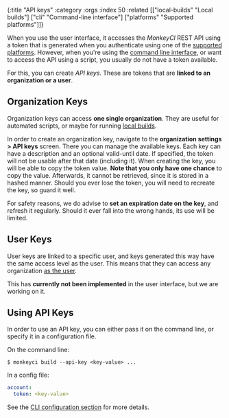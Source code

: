 {:title "API keys"
 :category :orgs
 :index 50
 :related [["local-builds" "Local builds"]
           ["cli" "Command-line interface"]
	   ["platforms" "Supported platforms"]]}

When you use the user interface, it accesses the *MonkeyCI* REST API using a
token that is generated when you authenticate using one of the [supported
platforms](platforms).  However, when you're using the [command line interface](cli),
or want to access the API using a script, you usually do not have a token available.

For this, you can create *API keys*.  These are tokens that are **linked to an
organization or a user**.

## Organization Keys

Organization keys can access **one single organization**.  They are useful for
automated scripts, or maybe for running [local builds](local-builds).

In order to create an organization key, navigate to the **organization settings
&gt; API keys** screen.  There you can manage the available keys.  Each key can
have a description and an optional valid-until date.  If specified, the token will
not be usable after that date (including it).  When creating the key, you will
be able to copy the token value.  **Note that you only have one chance** to copy
the value.  Afterwards, it cannot be retrieved, since it is stored in a hashed
manner.  Should you ever lose the token, you will need to recreate the key, so
guard it well.

For safety reasons, we do advise to **set an expiration date on the key**, and
refresh it regularly.  Should it ever fall into the wrong hands, its use will be
limited.

## User Keys

User keys are linked to a specific user, and keys generated this way have the
same access level as the user.  This means that they can access any organization
[as the user](org-join).

This has **currently not been implemented** in the user interface, but we are working
on it.

## Using API Keys

In order to use an API key, you can either pass it on the command line, or specify
it in a configuration file.

On the command line:
```shell
$ monkeyci build --api-key <key-value> ...
```

In a config file:
```yaml
account:
  token: <key-value>
```

See the [CLI configuration section](cli) for more details.